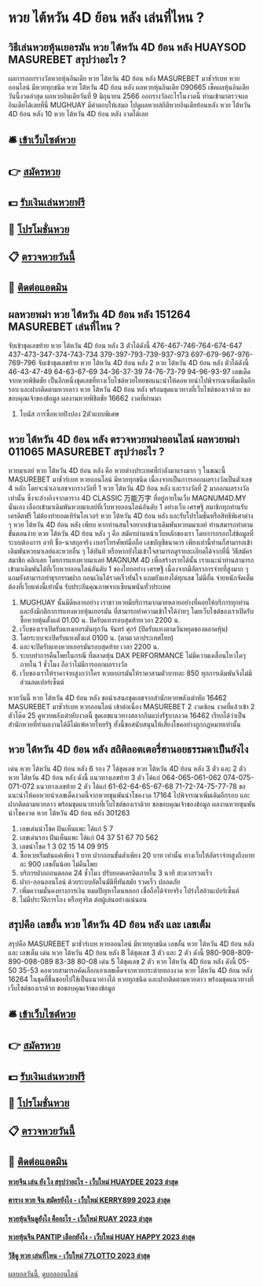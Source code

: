# หวย ไต้หวัน 4D ย้อน หลัง เล่นที่ไหน ?
## วิธีเล่นหวยหุ้นเยอรมัน หวย ไต้หวัน 4D ย้อน หลัง HUAYSOD MASUREBET สรุปว่าอะไร ?
ผลการออกรางวัลหวยหุ้นอินเดีย หวย ไต้หวัน 4D ย้อน หลัง MASUREBET มาชัวร์เบท หวยออนไลน์ มีหวยทุกชนิด หวย ไต้หวัน 4D ย้อน หลัง ผลหวยหุ้นอินเดีย 090665 เช็คผลหุ้นอินเดียวันนี้งวดล่าสุด ผลหวยอินเดียวันที่ 9 มิถุนายน 2566 ออกรางวัลอะไรในงวดนี้ ท่านเข้ามาตรวจผลอินเดียได้เลยที่นี่ MUGHUAY มีคำตอบให้เสมอ ไปดูผลหวยสถิติหวยอินเดียย้อนหลัง หวย ไต้หวัน 4D ย้อน หลัง 10 หวย ไต้หวัน 4D ย้อน หลัง งวดได้เลย

## 🛎 [เข้าเว็บไซต์หวย](https://bit.ly/3BG5bNw)
## 👉 [สมัครหวย](https://bit.ly/3BG5bNw)
## 💵 [รับเงินเล่นหวยฟรี](https://bit.ly/3C3mvgS)
## 👑 [โปรโมชั่นหวย](https://bit.ly/3C3mvgS)
## 📋 [ตรวจหวยวันนี้](https://bit.ly/3C3mvgS)
## 📱 [ติดต่อแอดมิน](https://bit.ly/3C3mvgS)

## ผลหวยพม่า หวย ไต้หวัน 4D ย้อน หลัง 151264 MASUREBET เล่นที่ไหน ?
จับเข้าชุดเลขท้าย หวย ไต้หวัน 4D ย้อน หลัง 3 ตัวได้ดังนี้
476-467-746-764-674-647
437-473-347-374-743-734
379-397-793-739-937-973
697-679-967-976-769-796
จับเข้าชุดเลขท้าย หวย ไต้หวัน 4D ย้อน หลัง 2 หวย ไต้หวัน 4D ย้อน หลัง ตัวได้ดังนี้
46-43-47-49
64-63-67-69
34-36-37-39
74-76-73-79
94-96-93-97
เลขเด็ดจากหวยพิชิตชัย เป็นอีกหนึ่งชุดเลขที่ทางเว็บไซต์หวยไทยขอแนะนำให้คอหวยนำไปพิจารณาเพิ่มเติมอีกรอบ และฝากติดตามหวยลาว หวย ไต้หวัน 4D ย้อน หลัง พร้อมชุดแนวทางที่เว็บไซต์ของเราด้วย
ขอขอบคุณเจ้าของข้อมูล
ผลงานหวยพิชิตชัย 16662 งวดที่ผ่านมา

1. โบนัส การซื้อหวยปิงปอง 2ตัวแบบพิเศษ

## หวย ไต้หวัน 4D ย้อน หลัง ตรวจหวยพม่าออนไลน์ ผลหวยพม่า 011065 MASUREBET สรุปว่าอะไร ?
หวยมาเลย์ หวย ไต้หวัน 4D ย้อน หลัง คือ หวยต่างประเทศที่กำลังมาแรงมาก ๆ ในขณะนี้ MASUREBET มาชัวร์เบท หวยออนไลน์ มีหวยทุกชนิด เนื่องจากเป็นกาารออกผลรางวัลเป็นตัวเลข 4 หลัก โดยจะนำเอาเลขจากรางวัลที่ 1 หวย ไต้หวัน 4D ย้อน หลัง และรางวัลที่ 2 มาออกผลรางวัลเท่านั้น ซึ่งจะอ้างอิงจากตาราง 4D CLASSIC 万能万字 ที่อยู่ภายในเว็บ MAGNUM4D.MY นั่นเอง
เลือกเข้ามาเดิมพันหวยมาเลย์ที่เว็บหวยออนไลน์อันดับ 1 อย่างเว็บ เศรษฐี สมาชิกทุกท่านรับเครดิตฟรี ไม่ต้องทำยอดเทิร์นโอเวอร์ หวย ไต้หวัน 4D ย้อน หลัง และรับโปรโมชั่นหรือสิทธิพิเศาต่าง ๆ หวย ไต้หวัน 4D ย้อน หลัง เพียบ
หากท่านสนใจอยากเข้ามาเดิมพันหวยมมาเลย์ ท่านสมารถทำตามขั้นตอนง่าย หวย ไต้หวัน 4D ย้อน หลัง ๆ คือ สมัครผ่านหน้าเว็บหลักของเรา โดยการกรอกใส่ข้อมูลที่ระบบต้องการ อาทิ ชื่อ-นาสกุลจริง เบอร์โทรศัพท์มือถือ เลขบัญชีธนาคาร เพียงเท่านี้ท่านก็สามารถเข้าเดิมพันหวยมาเลย์และหวยอื่น ๆ ได้ทันที หรือหากยังไม่เข้าใจสามารถดูรายละเอียดได้จากที่นี่ วิธีสมัครสมาชิก คลิกเลย
โดยการแทงหวยมาเลย์ MAGNUM 4D เพื่อสร้างรายได้นั้น เราแนะนำท่านสามารถเข้ามาเดิมพันได้ที่เว็บหวยออนไลน์อันดับ 1 ของไทยอย่าง เศรษฐี เนื่องจากมีอัตราการจ่ายที่สูงมาก ๆ แถมยังสามารถทำธุรกรรมฝาก ถอนเงินได้รวดเร็วทันใจ แถมยังแทงได้ทุกเลข ไม่มีอั้น จ่ายหนักจัดเต็ม ต้องที่เว็บแห่งนี้เท่านั้น รับประกันคุณภาพจากเซียนพนันทั่วประเทศ
1. MUGHUAY นั้นมีดีหลายอย่าง เราชาวหวยมีบริการมากมายหลายอย่างที่คอยให้บริการทุกท่าน และยังมีกติกาการแทงหวยหุ้นเยอรมัน ที่สามารถทำความเข้าใจได้ง่ายๆ โดยเว็บไซต์ของเราเปิดรับซื้อหวยหุ้นตั้งแต่ 01.00 น. ปิดรับแทงรอบสุดท้ายเวลา 2200 น.
2. เว็บของเราเปิดรับแทงเยอรมันทุกวัน จันทร์ ศุกร์ (ปิดรับแทงตามวันหยุดของตลาดหุ้น)
3. โดยระบบจะเปิดรับแทงตั้งแต่ 0100 น. (ตามเวลาประเทศไทย)
4. และจะปิดรับแทงหวยเยอรมันรอบสุดท้าย เวลา 2200 น.
5. ระบบทำการคืนโพยในกรณี ที่ตลาดหุ้น DAX PERFORMANCE ไม่มีความเคลื่อนไหวใดๆ ภายใน 1 ชั่วโมง ถือว่าไม่มีการออกผลรางวัล
6. เว็บของเราให้ราคาจ่ายสูงกว่าใคร หวยเยอรมันให้ราคาสามตัวบาทละ 850 ทุกการเดิมพันจึงไม่มีส่วนลดเปอร์เซ็นต์

หวยวันนี้ หวย ไต้หวัน 4D ย้อน หลัง ขอนำเสนอชุดเลขจากสำนักหวยพลังเต่าหับ 16462 MASUREBET มาชัวร์เบท หวยออนไลน์ เข้าต่อเนื่อง MASUREBET 2 งวดซ้อน งวดที่แล้วเข้า 2 ตัวโต๊ด 25 ดูหวยพลังเต่าหับงวดนี้ ชุดเลขแนวทางสลากกินแบ่งรัฐบาลงวด 16462 เรียกได้ว่าเป็นสำนักหวยที่ทำผลงานได้ดีไม่แพ้หวยไทยรัฐ ทั้งนี้ขอสนับสนุนให้เสี่ยงโชคอย่างถูกกฎหมายเท่านั้น

## หวย ไต้หวัน 4D ย้อน หลัง สถิติลอตเตอรี่ฮานอยธรรมดาเป็นยังไง
เด่น หวย ไต้หวัน 4D ย้อน หลัง 6 รอง 7 ได้ชุดเลข หวย ไต้หวัน 4D ย้อน หลัง 3 ตัว และ 2 ตัว หวย ไต้หวัน 4D ย้อน หลัง ดังนี้
แนวทางเลขท้าย 3 ตัว ได้แก่
064-065-061-062
074-075-071-072
แนวทางเลขท้าย 2 ตัว ได้แก่
61-62-64-65-67-68
71-72-74-75-77-78
ขอแนะนำให้คอหวยนำเลขเด็ดงวดนี้จากหวยขุนพันนำโชคงวด 17164 ไปพิจารณาเพิ่มเติมอีกรอบ และฝากติดตามหวยลาว พร้อมชุดแนวทางที่เว็บไซต์ของเราด้วย
ขอขอบคุณเจ้าของข้อมูล
ผลงานหวยขุนพันนำโชคงวด หวย ไต้หวัน 4D ย้อน หลัง 301263
1. เลขเด่นนำโชค ฝันเห็นแพะ ได้แก่ 5 7
2. เลขเด่นรอง ฝันเห็นแพะ ได้แก่ 04 37 51 67 70 562
3. เลขนำโชค 1 3 02 15 14 09 915
4. ซื้อหวยเริ่มต้นแค่เพียง 1 บาท ฝากถอนขั้นต่ำเพียง 20 บาท เท่านั้น ทางเว็บให้อัตราจ่ายสูงถึงบาทละ 900 เลขอั้นน้อย ไม่คืนโพย
5. บริการฝากถอนตลอด 24 ชั่วโมง ปรับยอดเครดิตภายใน 3 นาที สะดวกรวดเร็ว
6. ฝาก-ถอนออนไลน์ ด้วยระบบอัตโนมัติที่ทันสมัย รวดเร็ว ปลอดภัย
7. เพิ่มความมั่นคงทางการเงิน หมดปัญหาโดนหลอก เชื่อถือได้จ่ายจริง โปร่งใสล้านเปอร์เซ็นต์
8. ไม่มีประวัติการโกง หรือทุจริต ต่อผู้เล่นอย่างแน่นอน

## สรุปคือ เลขอั้น หวย ไต้หวัน 4D ย้อน หลัง และ เลขเต็ม
สรุปคือ MASUREBET มาชัวร์เบท หวยออนไลน์ มีหวยทุกชนิด เลขอั้น หวย ไต้หวัน 4D ย้อน หลัง และ เลขเต็ม เด่น หวย ไต้หวัน 4D ย้อน หลัง 8 ได้ชุดเลข 3 ตัว และ 2 ตัว ดังนี้
980-908-809-890-098-089
83-38
80-08
เด่น 5 ได้ชุดเลข 2 ตัว หวย ไต้หวัน 4D ย้อน หลัง ดังนี้
05-50
35-53
คอหวยสามารถคัดเลือกเอาเลขเด็ดจากหวยกระต่ายทองงวด หวย ไต้หวัน 4D ย้อน หลัง 16264 ในชุดที่ชื่นชอบไปใช้เป็นแนวทางได้ หวยทุกชนิด และฝากติดตามหวยลาว พร้อมชุดแนวทางที่เว็บไซต์ของเราด้วย
ขอขอบคุณเจ้าของข้อมูล

## 🛎 [เข้าเว็บไซต์หวย](https://bit.ly/3BG5bNw)
## 👉 [สมัครหวย](https://bit.ly/3BG5bNw)
## 💵 [รับเงินเล่นหวยฟรี](https://bit.ly/3C3mvgS)
## 👑 [โปรโมชั่นหวย](https://bit.ly/3C3mvgS)
## 📋 [ตรวจหวยวันนี้](https://bit.ly/3C3mvgS)
## 📱 [ติดต่อแอดมิน](https://bit.ly/3C3mvgS)

#### [หวยจีน เล่น ยัง ไง สรุปว่าอะไร - เว็บใหม่ HUAYDEE 2023 ล่าสุด](https://atom.io/themes/หวยจีน%20เล่น%20ยัง%20ไง%20สรุปว่าอะไร%20-%20เว็บใหม่%20huaydee%202023%20ล่าสุด)
#### [ตาราง หวย จีน สมัครยังไง - เว็บใหม่ KERRY899 2023 ล่าสุด](https://atom.io/themes/ตาราง%20หวย%20จีน%20สมัครยังไง%20-%20เว็บใหม่%20kerry899%202023%20ล่าสุด)
#### [หวยหุ้นจีนดูยังไง คืออะไร - เว็บใหม่ RUAY 2023 ล่าสุด](https://atom.io/themes/หวยหุ้นจีนดูยังไง%20คืออะไร%20-%20เว็บใหม่%20ruay%202023%20ล่าสุด)
#### [หวยหุ้นจีน PANTIP เลือกยังไง - เว็บใหม่ HUAY HAPPY 2023 ล่าสุด](https://atom.io/themes/หวยหุ้นจีน%20pantip%20เลือกยังไง%20-%20เว็บใหม่%20huay%20happy%202023%20ล่าสุด)
#### [วิธีดู หวย เล่นที่ไหน - เว็บใหม่ 77LOTTO 2023 ล่าสุด](https://atom.io/themes/วิธีดู%20หวย%20เล่นที่ไหน%20-%20เว็บใหม่%2077lotto%202023%20ล่าสุด)

[ผลบอลวันนี้](https://siamsport.tv "ผลบอลวันนี้"), [ดูบอลออนไลน์](https://siamsport.tv/ดูบอลสด "ดูบอลออนไลน์")
